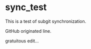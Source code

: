 # sync_test

This is a test of subgit synchronization.

GitHub originated line.

gratuitous edit...
